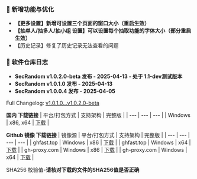 ### 🚀 新增功能与优化
  - **【更多设置】新增可设置三个页面的窗口大小（重启生效）**
  - **【抽单人/抽多人/抽小组 设置】可以设置每个抽取功能的字体大小（部分重启生效）**
  - 【历史记录】修复了历史记录无法查看的问题

### 🎉 软件仓库日志
 - **SecRandom v1.0.2.0-beta 发布 - 2025-04-13 - 处于 1.1-dev测试版本**
 - **SecRandom v1.0.1.0 发布 - 2025-04-13**
 - **SecRandom v1.0.0.4 发布 - 2025-04-05**

Full Changelog: [v1.0.1.0...v1.0.2.0-beta](https://github.com/SecRandom/SecRandom/compare/v1.0.1.0...v1.0.2.0-beta)

**国内 下载链接**
| 平台/打包方式 | 支持架构 | 完整版 |
| --- | --- | --- |
| Windows | x86, x64 | [下载](https://www.123684.com/s/9529jv-U4Fxh) |

**Github 镜像 下载链接**
| 镜像源 | 平台/打包方式 | 支持架构 | 完整版 |
| --- | --- | --- | --- |
| ghfast.top | Windows | x86 | [下载](https://ghfast.top/https://github.com/SecRandom/SecRandom/releases/download/v1.0.2.0-beta/SecRandom-Windows-x86.zip) |
| ghfast.top | Windows | x64 | [下载](https://ghfast.top/https://github.com/SecRandom/SecRandom/releases/download/v1.0.2.0-beta/SecRandom-Windows-x64.zip) |
| gh-proxy.com | Windows | x86 | [下载](https://gh-proxy.com/https://github.com/SecRandom/SecRandom/releases/download/v1.0.2.0-beta/SecRandom-Windows-x86.zip) |
| gh-proxy.com | Windows | x64 | [下载](https://gh-proxy.com/https://github.com/SecRandom/SecRandom/releases/download/v1.0.2.0-beta/SecRandom-Windows-x64.zip) |

SHA256 校验值-**请核对下载的文件的SHA256值是否正确**